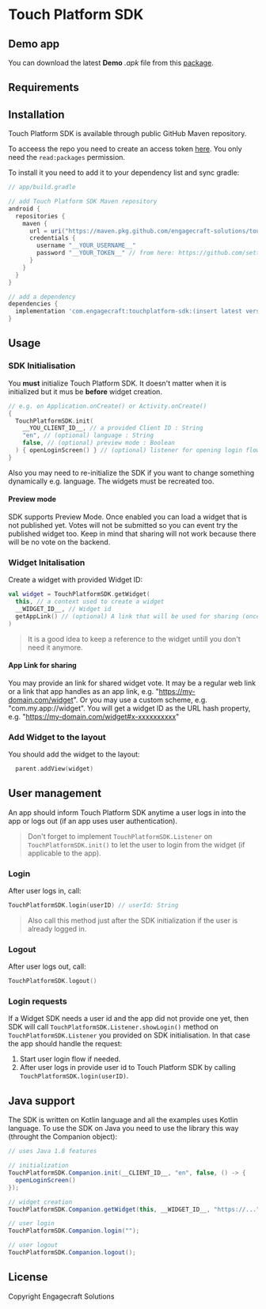 # Touch Platform SDK

## Demo app

You can download the latest **Demo** *.apk* file from this [package](https://github.com/Engagecraft-Solutions/touch-platform-sdk-android/packages/748260).

## Requirements

## Installation

Touch Platform SDK is available through public GitHub Maven repository.

To acceess the repo you need to create an access token [here](https://github.com/settings/tokens/new). You only need the `read:packages` permission.

To install it you need to add it to your dependency list and sync gradle:

```groovy
// app/build.gradle

// add Touch Platform SDK Maven repository
android {
  repositories {
    maven {
      url = uri("https://maven.pkg.github.com/engagecraft-solutions/touch-platform-sdk-android")
      credentials {
        username "__YOUR_USERNAME__"
        password "__YOUR_TOKEN__" // from here: https://github.com/settings/tokens/new
      }
    }
  }
}

// add a dependency
dependencies {
  implementation 'com.engagecraft:touchplatform-sdk:(insert latest version)'
}
```

## Usage

### SDK Initialisation

You **must** initialize Touch Platform SDK. It doesn't matter when it is initialized but it mus be **before** widget creation.

```kotlin
// e.g. on Application.onCreate() or Activity.onCreate()
{
  TouchPlatformSDK.init(
    __YOU_CLIENT_ID__, // a provided Client ID : String
    "en", // (optional) language : String
    false, // (optional) preview mode : Boolean
  ) { openLoginScreen() } // (optional) listener for opening login flow (if required by the widget)
}

```

Also you may need to re-initialize the SDK if you want to change something dynamically e.g. language. The widgets must be recreated too.

#### Preview mode

SDK supports Preview Mode. Once enabled you can load a widget that is not published yet. Votes will not be submitted so you can event try the published widget too. Keep in mind that sharing will not work because there will be no vote on the backend.

### Widget Initalisation 

Create a widget with provided Widget ID:

```kotlin
val widget = TouchPlatformSDK.getWidget(
  this, // a context used to create a widget
  __WIDGET_ID__, // Widget id
  getAppLink() // (optional) A link that will be used for sharing (once a user clicks on the shared content).
)
```

> It is a good idea to keep a reference to the widget untill you don't need it anymore.

#### App Link for sharing

You may provide an link for shared widget vote. It may be a regular web link or a link that app handles as an app link, e.g. "https://my-domain.com/widget". Or you may use a custom scheme, e.g. "com.my.app://widget".
You will get a widget ID as the URL hash property, e.g. "https://my-domain.com/widget#x-xxxxxxxxxx"

### Add Widget to the layout

You should add the widget to the layout: 
```kotlin
  parent.addView(widget)
```

## User management
An app should inform Touch Platform SDK anytime a user logs in into the app or logs out (if an app uses user authentication). 

> Don't forget to implement `TouchPlatformSDK.Listener` on `TouchPlatformSDK.init()` to let the user to login from the widget (if applicable to the app).

### Login
After user logs in, call:
```kotlin
TouchPlatformSDK.login(userID) // userId: String
```

> Also call this method just after the SDK initialization if the user is already logged in.

### Logout
After user logs out, call: 
```kotlin
TouchPlatformSDK.logout()
```

### Login requests

If a Widget SDK needs a user id and the app did not provide one yet, then SDK will call `TouchPlatformSDK.Listener.showLogin()` method on `TouchPlatformSDK.Listener` you provided on SDK initialisation. 
In that case the app should handle the request: 
1. Start user login flow if needed.
2. After user logs in provide user id to Touch Platform SDK by calling `TouchPlatformSDK.login(userID)`.


## Java support

The SDK is written on Kotlin language and all the examples uses Kotlin language. To use the SDK on Java you need to use the library this way (throught the Companion object):
```java
// uses Java 1.8 features

// initialization
TouchPlatformSDK.Companion.init(__CLIENT_ID__, "en", false, () -> {
  openLoginScreen()
});

// widget creation
TouchPlatformSDK.Companion.getWidget(this, __WIDGET_ID__, "https://...");

// user login
TouchPlatformSDK.Companion.login("");

// user logout
TouchPlatformSDK.Companion.logout();
```

## License

Copyright Engagecraft Solutions
